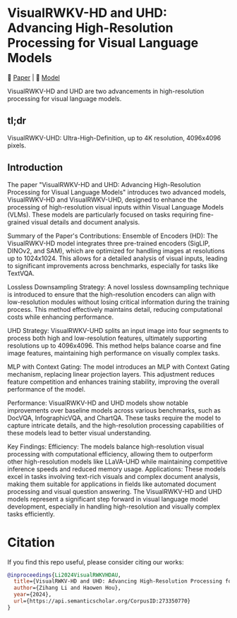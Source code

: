 # VisualRWKV-HD and UHD: Advancing High-Resolution Processing for Visual Language Models
📖 [Paper](https://arxiv.org/html/2410.11665) | 🤗 [Model](https://huggingface.co/howard-hou/visualrwkv-6)

VisualRWKV-HD and UHD are two advancements in high-resolution processing for visual language models.

## tl;dr
VisualRWKV-UHD: Ultra-High-Definition, up to 4K resolution, 4096x4096 pixels.

## Introduction
The paper "VisualRWKV-HD and UHD: Advancing High-Resolution Processing for Visual Language Models" introduces two advanced models, VisualRWKV-HD and VisualRWKV-UHD, designed to enhance the processing of high-resolution visual inputs within Visual Language Models (VLMs). These models are particularly focused on tasks requiring fine-grained visual details and document analysis.

Summary of the Paper's Contributions:
Ensemble of Encoders (HD): The VisualRWKV-HD model integrates three pre-trained encoders (SigLIP, DINOv2, and SAM), which are optimized for handling images at resolutions up to 1024x1024. This allows for a detailed analysis of visual inputs, leading to significant improvements across benchmarks, especially for tasks like TextVQA.

Lossless Downsampling Strategy: A novel lossless downsampling technique is introduced to ensure that the high-resolution encoders can align with low-resolution modules without losing critical information during the training process. This method effectively maintains detail, reducing computational costs while enhancing performance.

UHD Strategy: VisualRWKV-UHD splits an input image into four segments to process both high and low-resolution features, ultimately supporting resolutions up to 4096x4096. This method helps balance coarse and fine image features, maintaining high performance on visually complex tasks.

MLP with Context Gating: The model introduces an MLP with Context Gating mechanism, replacing linear projection layers. This adjustment reduces feature competition and enhances training stability, improving the overall performance of the model.

Performance: VisualRWKV-HD and UHD models show notable improvements over baseline models across various benchmarks, such as DocVQA, InfographicVQA, and ChartQA. These tasks require the model to capture intricate details, and the high-resolution processing capabilities of these models lead to better visual understanding.

Key Findings:
Efficiency: The models balance high-resolution visual processing with computational efficiency, allowing them to outperform other high-resolution models like LLaVA-UHD while maintaining competitive inference speeds and reduced memory usage.
Applications: These models excel in tasks involving text-rich visuals and complex document analysis, making them suitable for applications in fields like automated document processing and visual question answering.
The VisualRWKV-HD and UHD models represent a significant step forward in visual language model development, especially in handling high-resolution and visually complex tasks efficiently.

# Citation
If you find this repo useful, please consider citing our works:
```bib
@inproceedings{Li2024VisualRWKVHDAU,
  title={VisualRWKV-HD and UHD: Advancing High-Resolution Processing for Visual Language Models},
  author={Zihang Li and Haowen Hou},
  year={2024},
  url={https://api.semanticscholar.org/CorpusID:273350770}
}
```